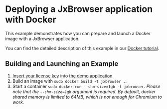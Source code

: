 # Deploying a JxBrowser application with Docker

This example demonstrates how you can prepare and launch a Docker image with a JxBrowser application.

You can find the detailed description of this example in our [Docker tutorial](https://jxbrowser-support.teamdev.com/docs/tutorials/integration/docker.html).

## Building and Launching an Example

1. [Insert your license key](https://jxbrowser-support.teamdev.com/docs/guides/licensing.html#adding-the-license-to-a-project)
   into [the demo application](https://github.com/TeamDev-IP/JxBrowser-Examples/blob/master/tutorials/docker/project/src/main/java/DemoApp.java#L43).
2. Build an image with `sudo docker build -t jxbrowser .`.
3. Start a container `sudo docker run --shm-size=1gb -t jxbrowser`.
   _Please note that the `--shm-size=1gb` argument is required. By default, docker shared memory is limited to 64MB, which is not enough for Chromium to work._